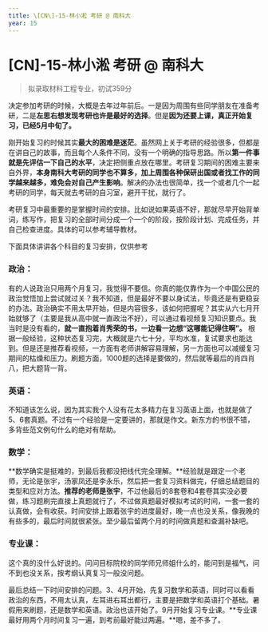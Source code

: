 ```yaml
---
title: \[CN\]-15-林小淞 考研 @ 南科大
year: 15
---
```


# \[CN\]-15-林小淞 考研 @ 南科大

> 拟录取材料工程专业，初试359分

决定参加考研的时候，大概是去年过年前后。一是因为周围有些同学朋友在准备考研，二是**左思右想发现考研也许是最好的选择**。但是**因为还要上课，真正开始复习，已经5月中旬了。**

刚开始复习的时候其实**最大的困难是迷茫**。虽然网上关于考研的经验很多，但都是在讲自己的故事，而且每个人条件不同，没有一个明确的指导思路。所以**第一件事就是先评估一下自己的水平**，决定把侧重点放在哪里。考研复习期间的困难主要来自外界，**本身南科大考研的同学也不算多，加上周围各种保研出国或者找工作的同学越来越多，难免会对自己产生影响**。解决的办法也很简单，找一个或者几个一起考研的同学，每天就去考研的自习室，避开干扰，就行了。

考研复习中最重要的是掌握时间的安排。比如说如果英语不好，那就尽早开始背单词，练写作，把复习的全部时间分成一个一个的阶段，按阶段计划、完成任务，并自己检查进度。具体的可以参考辅导教材。

下面具体讲讲各个科目的复习安排，仅供参考

### 政治：
有的人说政治只用两个月复习，我觉得不要信。你真的能仅靠作为一个中国公民的政治觉悟加上尝试就过关？我不知道，但是最好不要以身试法，毕竟还是有更稳妥的办法。政治确实不用太早开始，但是内容很多，该如何把握呢？其实从六七月开始就够了（主要是我从高中就一直政治不好），可以通过看视频复习知识要点。我当时是没有看的，**就一直抱着肖秀荣的书，一边看一边想“这哪能记得住啊”。** 根据一般经验，这种状态复习完，大概就是六七十分，平均水准，复试要求也能达到。但是还是推荐看视频，一方面有老师讲解容易理解，另一方面也可以减缓复习期间的枯燥和压力。刷题方面，1000题的选择是要做的，然后就等最后的肖四肖八，把大题背一背。

### 英语：
不知道该怎么说，因为其实我个人没有花太多精力在复习英语上面，也就是做了5、6套真题。不过有一个经验是一定要讲的，那就是作文。新东方的书很不错，多背些范文例句什么的绝对有帮助。

### 数学：
**数学确实是挺难的，到最后我都没把线代完全理解。**经验就是跟定一个老师，无论是张宇，汤家凤还是李永乐，然后把一套复习资料做完，仔细总结题目的类型和应对方法。**推荐的老师是张宇**，不过他最后的8套卷和4套卷其实没必要做，练习题刷完直接上真题就行了，不过做真题最好模拟考试的时间，一套一套的认真做，会有收获。时间安排上跟着张宇的进度最好，晚一点也没关系，像我晚的有些多的，最后时间就很紧张。至少最后留两个月的时间做真题和查漏补缺吧。

### 专业课：
这个真的没什么好说的。问问目标院校的同学师兄师姐什么的，能问到是福气，问不到也没关系，按考纲认真复习一般没问题。

最后总结一下时间安排的问题。3、4月开始，先复习数学和英语，同时可以看看政治的东西，不用太认真，左耳进右耳出都行，主要是把数学和英语打个基础。暑假用来刷题，还是数学和英语。政治也该开始了。9月开始复习专业课。**专业课最好用两个月时间复习一遍，到考前最好能过两遍。**嗯，差不多了。
